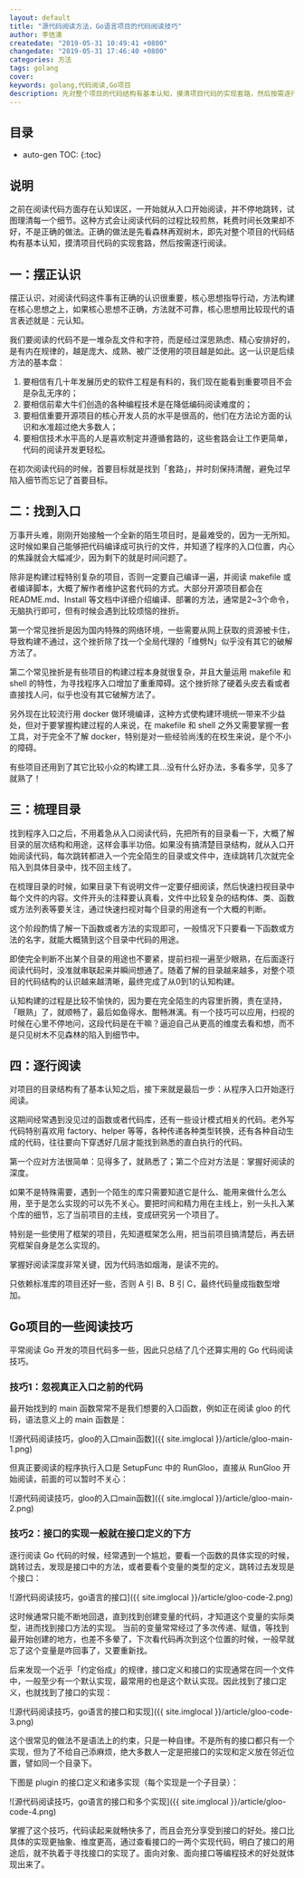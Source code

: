 ```yaml
---
layout: default
title: "源代码阅读方法，Go语言项目的代码阅读技巧"
author: 李佶澳
createdate: "2019-05-31 10:49:41 +0800"
changedate: "2019-05-31 17:46:40 +0800"
categories: 方法
tags: golang
cover:
keywords: golang,代码阅读,Go项目
description: 先对整个项目的代码结构有基本认知，摸清项目代码的实现套路，然后按需逐行阅读
---
```


## 目录

* auto-gen TOC:
{:toc}

## 说明

之前在阅读代码方面存在认知误区，一开始就从入口开始阅读，并不停地跳转，试图理清每一个细节。这种方式会让阅读代码的过程比较煎熬，耗费时间长效果却不好，不是正确的做法。正确的做法是先看森林再观树木，即先对整个项目的代码结构有基本认知，摸清项目代码的实现套路，然后按需逐行阅读。

## 一：摆正认识

摆正认识，对阅读代码这件事有正确的认识很重要，核心思想指导行动，方法构建在核心思想之上，如果核心思想不正确，方法就不可靠，核心思想用比较现代的语言表述就是：元认知。 

我们要阅读的代码不是一堆杂乱文件和字符，而是经过深思熟虑、精心安排好的，是有内在规律的，越是庞大、成熟、被广泛使用的项目越是如此。这一认识是后续方法的基本盘：

1. 要相信有几十年发展历史的软件工程是有料的，我们现在能看到重要项目不会是杂乱无序的；
2. 要相信前辈大牛们创造的各种编程技术是在降低编码阅读难度的；
3. 要相信重要开源项目的核心开发人员的水平是很高的，他们在方法论方面的认识和水准超过绝大多数人；
4. 要相信技术水平高的人是喜欢制定并遵循套路的，这些套路会让工作更简单，代码的阅读开发更轻松。

在初次阅读代码的时候，首要目标就是找到「套路」，并时刻保持清醒，避免过早陷入细节而忘记了首要目标。

## 二：找到入口

万事开头难，刚刚开始接触一个全新的陌生项目时，是最难受的，因为一无所知。这时候如果自己能够把代码编译成可执行的文件，并知道了程序的入口位置，内心的焦躁就会大幅减少，因为剩下的就是时间问题了。

除非是构建过程特别复杂的项目，否则一定要自己编译一遍，并阅读 makefile 或者编译脚本，大概了解作者维护这套代码的方式。大部分开源项目都会在 README.md、Install 等文档中详细介绍编译、部署的方法，通常是2~3个命令，无脑执行即可，但有时候会遇到比较烦恼的挫折。

第一个常见挫折是因为国内特殊的网络环境，一些需要从网上获取的资源被卡住，导致构建不通过，这个挫折除了找一个全局代理的「维劈N」似乎没有其它的破解方法了。

第二个常见挫折是有些项目的构建过程本身就很复杂，并且大量运用 makefile 和 shell 的特性，为寻找程序入口增加了重重障碍。这个挫折除了硬着头皮去看或者直接找人问，似乎也没有其它破解方法了。

另外现在比较流行用 docker 做环境编译，这种方式使构建环境统一带来不少益处，但对于要掌握构建过程的人来说，在 makefile 和 shell 之外又需要掌握一套工具，对于完全不了解 docker，特别是对一些经验尚浅的在校生来说，是个不小的障碍。

有些项目还用到了其它比较小众的构建工具...没有什么好办法，多看多学，见多了就熟了！

## 三：梳理目录

找到程序入口之后，不用着急从入口阅读代码，先把所有的目录看一下，大概了解目录的层次结构和用途，这样会事半功倍。如果没有搞清楚目录结构，就从入口开始阅读代码，每次跳转都进入一个完全陌生的目录或文件中，连续跳转几次就完全陷入到具体目录中，找不回主线了。

在梳理目录的时候，如果目录下有说明文件一定要仔细阅读，然后快速扫视目录中每个文件的内容。文件开头的注释要认真看，文件中比较复杂的结构体、类、函数或方法列表等要关注，通过快速扫视对每个目录的用途有一个大概的判断。

这个阶段酌情了解一下函数或者方法的实现即可，一般情况下只要看一下函数或方法的名字，就能大概猜到这个目录中代码的用途。

即使完全判断不出某个目录的用途也不要紧，提前扫视一遍至少眼熟，在后面逐行阅读代码时，没准就串联起来并瞬间想通了。随着了解的目录越来越多，对整个项目的代码结构的认识越来越清晰，最终完成了从0到1的认知构建。

认知构建的过程是比较不愉快的，因为要在完全陌生的内容里折腾，贵在坚持，「眼熟」了，就顺畅了，最后如鱼得水、酣畅淋漓。有一个技巧可以应用，扫视的时候在心里不停地问，这段代码是在干嘛？逼迫自己从更高的维度去看和想，而不是只见树木不见森林的陷入到细节中。

## 四：逐行阅读

对项目的目录结构有了基本认知之后，接下来就是最后一步：从程序入口开始逐行阅读。

这期间经常遇到没见过的函数或者代码库，还有一些设计模式相关的代码。老外写代码特别喜欢用 factory、helper 等等，各种传递各种类型转换，还有各种自动生成的代码，往往要向下穿透好几层才能找到熟悉的直白执行的代码。

第一个应对方法很简单：见得多了，就熟悉了；第二个应对方法是：掌握好阅读的深度。

如果不是特殊需要，遇到一个陌生的库只需要知道它是什么、能用来做什么怎么用，至于是怎么实现的可以先不关心。要把时间和精力用在主线上，别一头扎入某个库的细节，忘了当前项目的主线，变成研究另一个项目了。

特别是一些使用了框架的项目，先知道框架怎么用，把当前项目搞清楚后，再去研究框架自身是怎么实现的。

掌握好阅读深度非常关键，因为代码浩如烟海，是读不完的。

只依赖标准库的项目还好一些，否则 A 引 B、B 引 C，最终代码量成指数型增加。

## Go项目的一些阅读技巧

平常阅读 Go 开发的项目代码多一些，因此只总结了几个还算实用的 Go 代码阅读技巧。

### 技巧1：忽视真正入口之前的代码

最开始找到的 main 函数常常不是我们想要的入口函数，例如正在阅读 gloo 的代码，语法意义上的 main 函数是：

![源代码阅读技巧，gloo的入口main函数]({{ site.imglocal }}/article/gloo-main-1.png)

但真正要阅读的程序执行入口是 SetupFunc 中的 RunGloo，直接从 RunGloo 开始阅读，前面的可以暂时不关心：

![源代码阅读技巧，gloo的入口main函数]({{ site.imglocal }}/article/gloo-main-2.png)

### 技巧2：接口的实现一般就在接口定义的下方

逐行阅读 Go 代码的时候，经常遇到一个尴尬，要看一个函数的具体实现的时候，跳转过去，发现是接口中的方法，或者要看个变量的类型的定义，跳转过去发现是个接口：

![源代码阅读技巧，go语言的接口]({{ site.imglocal }}/article/gloo-code-2.png)

这时候通常只能不断地回退，直到找到创建变量的代码，才知道这个变量的实际类型，进而找到接口方法的实现。
当前的变量常常经过了多次传递、赋值，等找到最开始创建的地方，也差不多晕了，下次看代码再次到这个位置的时候，一般早就忘了这个变量是咋回事了，又要重新找。

后来发现一个近乎「约定俗成」的规律，接口定义和接口的实现通常在同一个文件中，一般至少有一个默认实现，最常用的也是这个默认实现。因此找到了接口定义，也就找到了接口的实现：

![源代码阅读技巧，go语言的接口和实现]({{ site.imglocal }}/article/gloo-code-3.png)

这个很常见的做法不是语法上的约束，只是一种自律。不是所有的接口都只有一个实现，但为了不给自己添麻烦，绝大多数人一定是把接口的实现和定义放在邻近位置，譬如同一个目录下。

下图是 plugin 的接口定义和诸多实现（每个实现是一个子目录）：

![源代码阅读技巧，go语言的接口和多个实现]({{ site.imglocal }}/article/gloo-code-4.png)

掌握了这个技巧，代码读起来就畅快多了，而且会充分享受到接口的好处。接口比具体的实现更抽象、维度更高，通过查看接口的一两个实现代码，明白了接口的用途后，就不执着于寻找接口的实现了。面向对象、面向接口等编程技术的好处就体现出来了。
